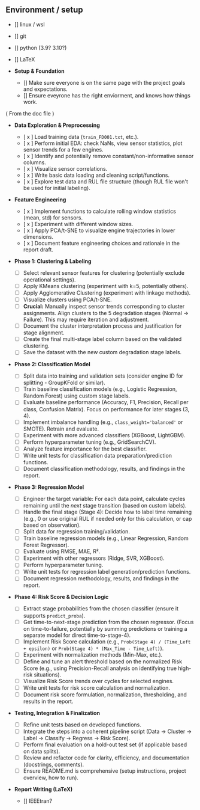 ## Environment / setup

- [] linux / wsl
- [] git
- [] python (3.9? 3.10?)
- [] LaTeX

- **Setup & Foundation**

  - [] Make sure everyone is on the same page with the project goals and expectations.
  - [] Ensure eveyrone has the right enviorment, and knows how things work.

( From the doc file )

- **Data Exploration & Preprocessing**

  - [ x ] Load training data (`train_FD001.txt`, etc.).
  - [ x ] Perform initial EDA: check NaNs, view sensor statistics, plot sensor trends for a few engines.
  - [ x ] Identify and potentially remove constant/non-informative sensor columns.
  - [ x ] Visualize sensor correlations.
  - [ x ] Write basic data loading and cleaning script/functions.
  - [ x ] Explore test data and RUL file structure (though RUL file won't be used for initial labeling).

- **Feature Engineering**

  - [ x ] Implement functions to calculate rolling window statistics (mean, std) for sensors.
  - [ x ] Experiment with different window sizes.
  - [ x ] Apply PCA/t-SNE to visualize engine trajectories in lower dimensions.
  - [ x ] Document feature engineering choices and rationale in the report draft.

- **Phase 1: Clustering & Labeling**

  - [ ] Select relevant sensor features for clustering (potentially exclude operational settings).
  - [ ] Apply KMeans clustering (experiment with k=5, potentially others).
  - [ ] Apply Agglomerative Clustering (experiment with linkage methods).
  - [ ] Visualize clusters using PCA/t-SNE.
  - [ ] **Crucial:** Manually inspect sensor trends corresponding to cluster assignments. Align clusters to the 5 degradation stages (Normal -> Failure). This may require iteration and adjustment.
  - [ ] Document the cluster interpretation process and justification for stage alignment.
  - [ ] Create the final multi-stage label column based on the validated clustering.
  - [ ] Save the dataset with the new custom degradation stage labels.

- **Phase 2: Classification Model**

  - [ ] Split data into training and validation sets (consider engine ID for splitting - GroupKFold or similar).
  - [ ] Train baseline classification models (e.g., Logistic Regression, Random Forest) using custom stage labels.
  - [ ] Evaluate baseline performance (Accuracy, F1, Precision, Recall per class, Confusion Matrix). Focus on performance for later stages (3, 4).
  - [ ] Implement imbalance handling (e.g., `class_weight='balanced'` or SMOTE). Retrain and evaluate.
  - [ ] Experiment with more advanced classifiers (XGBoost, LightGBM).
  - [ ] Perform hyperparameter tuning (e.g., GridSearchCV).
  - [ ] Analyze feature importance for the best classifier.
  - [ ] Write unit tests for classification data preparation/prediction functions.
  - [ ] Document classification methodology, results, and findings in the report.

- **Phase 3: Regression Model**

  - [ ] Engineer the target variable: For each data point, calculate cycles remaining until the _next_ stage transition (based on custom labels).
  - [ ] Handle the final stage (Stage 4): Decide how to label time remaining (e.g., 0 or use original RUL if needed only for this calculation, or cap based on observation).
  - [ ] Split data for regression training/validation.
  - [ ] Train baseline regression models (e.g., Linear Regression, Random Forest Regressor).
  - [ ] Evaluate using RMSE, MAE, R².
  - [ ] Experiment with other regressors (Ridge, SVR, XGBoost).
  - [ ] Perform hyperparameter tuning.
  - [ ] Write unit tests for regression label generation/prediction functions.
  - [ ] Document regression methodology, results, and findings in the report.

- **Phase 4: Risk Score & Decision Logic**

  - [ ] Extract stage probabilities from the chosen classifier (ensure it supports `predict_proba`).
  - [ ] Get time-to-next-stage prediction from the chosen regressor. (Focus on time-to-failure, potentially by summing predictions or training a separate model for direct time-to-stage-4).
  - [ ] Implement Risk Score calculation (e.g., `Prob(Stage 4) / (Time_Left + epsilon)` or `Prob(Stage 4) * (Max_Time - Time_Left)`).
  - [ ] Experiment with normalization methods (Min-Max, etc.).
  - [ ] Define and tune an alert threshold based on the normalized Risk Score (e.g., using Precision-Recall analysis on identifying true high-risk situations).
  - [ ] Visualize Risk Score trends over cycles for selected engines.
  - [ ] Write unit tests for risk score calculation and normalization.
  - [ ] Document risk score formulation, normalization, thresholding, and results in the report.

- **Testing, Integration & Finalization**

  - [ ] Refine unit tests based on developed functions.
  - [ ] Integrate the steps into a coherent pipeline script (Data -> Cluster -> Label -> Classify -> Regress -> Risk Score).
  - [ ] Perform final evaluation on a hold-out test set (if applicable based on data splits).
  - [ ] Review and refactor code for clarity, efficiency, and documentation (docstrings, comments).
  - [ ] Ensure README.md is comprehensive (setup instructions, project overview, how to run).

- **Report Writing (LaTeX)**
  - [] IEEEtran?

